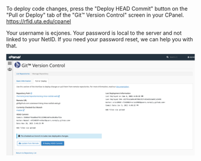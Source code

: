 To deploy code changes, press the "Deploy HEAD Commit" button on the "Pull or Deploy" tab of the "Git™ Version Control" screen in your CPanel.
https://rfid.uta.edu/cpanel

Your username is ecjones. Your password is local to the server and not linked to your NetID. If you need your password reset, we can help you with that.

![Deploy vit CPanel](deploy.png "Deploy vit CPanel")

